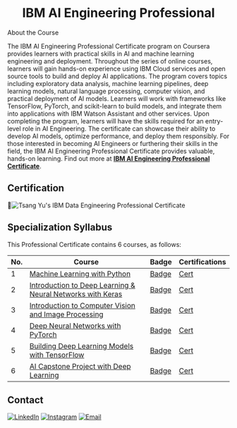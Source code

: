 <h1 align="center"> IBM AI Engineering Professional </h1>

About the Course

The IBM AI Engineering Professional Certificate program on Coursera provides learners with practical skills in AI and machine learning engineering and deployment. Throughout the series of online courses, learners will gain hands-on experience using IBM Cloud services and open source tools to build and deploy AI applications.
The program covers topics including exploratory data analysis, machine learning pipelines, deep learning models, natural language processing, computer vision, and practical deployment of AI models. Learners will work with frameworks like TensorFlow, PyTorch, and scikit-learn to build models, and integrate them into applications with IBM Watson Assistant and other services.
Upon completing the program, learners will have the skills required for an entry-level role in AI Engineering. The certificate can showcase their ability to develop AI models, optimize performance, and deploy them responsibly.
For those interested in becoming AI Engineers or furthering their skills in the field, the IBM AI Engineering Professional Certificate provides valuable, hands-on learning. Find out more at <a href="https://www.coursera.org/professional-certificates/ai-engineer"><strong>IBM AI Engineering Professional Certificate</strong></a>.

## Certification

📑![Tsang Yu's IBM Data Engineering Professional Certificate](./Certs/)

## Specialization Syllabus

This Professional Certificate contains 6 courses, as follows:

| No.  | Course       | Badge       | Certifications    |
| ---- | ------------| ------------ | ----------------- |
| 1    | [Machine Learning with Python](https://www.coursera.org/learn/introduction-to-data-engineering?specialization=ibm-data-engineer)     | [Badge]()    | [Cert](./Certs/1.Introduction%20to%20Data%20Engineering.pdf)  |
| 2    | [Introduction to Deep Learning & Neural Networks with Keras](https://www.coursera.org/learn/python-for-applied-data-science-ai?specialization=ibm-data-engineer)    | [Badge](https://www.credly.com/badges/c5f69a76-2f94-4248-b542-d50ec7ae3005/public_url)    | [Cert](./Certs/2.Python%20for%20Data%20Science,%20AI%20&%20Development.pdf)   |
| 3    | [Introduction to Computer Vision and Image Processing](https://www.coursera.org/learn/python-project-for-data-engineering?specialization=ibm-data-engineer)     | [Badge](https://www.credly.com/badges/de06884d-199c-4321-810a-4cb90485f1b7)    | [Cert](./Certs/3.Python%20Project%20for%20Data%20Engineering.pdf)   |
| 4    | [Deep Neural Networks with PyTorch](https://www.coursera.org/learn/introduction-to-relational-databases?specialization=ibm-data-engineer)    | [Badge](https://www.credly.com/badges/11c85c7a-7488-4bf5-99c7-ceb6dd2936da/public_url)    | [Cert](./Certs/4.Introduction%20to%20Relational%20Databases%20(RDBMS).pdf)   |
| 5    | [Building Deep Learning Models with TensorFlow](https://www.coursera.org/learn/sql-data-science?specialization=ibm-data-engineer)     | [Badge](https://www.credly.com/badges/5fda091a-1efb-47a1-a3c6-61d030f8ccd1/public_url)    | [Cert](./Certs/5.Databases%20and%20SQL%20for%20Data%20Science%20with%20Python.pdf)   |
| 6    | [AI Capstone Project with Deep Learning](https://www.coursera.org/learn/hands-on-introduction-to-linux-commands-and-shell-scripting?specialization=ibm-data-engineer)     | [Badge]()    | [Cert](./Certs/6.Hands-on%20Introduction%20to%20Linux%20Commands%20and%20Shell%20Scripting.pdf)   |

## Contact

<a href="https://www.linkedin.com/in/tsangyu/"><img alt="LinkedIn" src="https://img.shields.io/badge/LinkedIn-TSANG%20Yu%20-blue?style=plastic&logo=linkedin"></a>
<a href="https://www.instagram.com/tsang_yu/"><img alt="Instagram" src="https://img.shields.io/badge/Instagram-tsang__yu-blue?style=plastic&logo=instagram"></a>
<a href="mailto:tsangyu@outlook.com"><img alt="Email" src="https://img.shields.io/badge/Email-tsangyu@outlook.com-blue?style=plastic&logo=gmail"></a>
